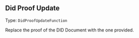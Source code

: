 

##  Did Proof Update 

Type: `DidProofUpdateFunction`

Replace the proof of the DID Document with the one provided.






